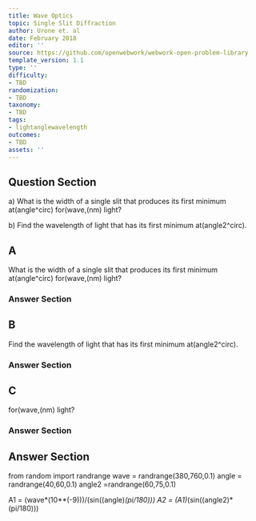 ```yaml
---
title: Wave Optics
topic: Single Slit Diffraction
author: Urone et. al
date: February 2018
editor: ''
source: https://github.com/openwebwork/webwork-open-problem-library
template_version: 1.1
type: ''
difficulty:
- TBD
randomization:
- TBD
taxonomy:
- TBD
tags:
- lightanglewavelength
outcomes:
- TBD
assets: ''
---
```


## Question Section 

a) What is the width of a single slit that produces its first minimum at(angle^circ) for(wave,(nm) light?
 
b) Find the wavelength of light that has its first minimum at(angle2^circ).

## A
What is the width of a single slit that produces its first minimum at(angle^circ) for(wave,(nm) light?
### Answer Section
## B
Find the wavelength of light that has its first minimum at(angle2^circ).
### Answer Section
## C
for(wave,(nm) light?
### Answer Section


## Answer Section

from random import randrange
wave = randrange(380,760,0.1)
angle = randrange(40,60,0.1)
angle2 =randrange(60,75,0.1)

A1 = (wave*(10**(-9)))/(sin((angle)*(pi/180)))
A2 = (A1)*(sin((angle2)*(pi/180)))